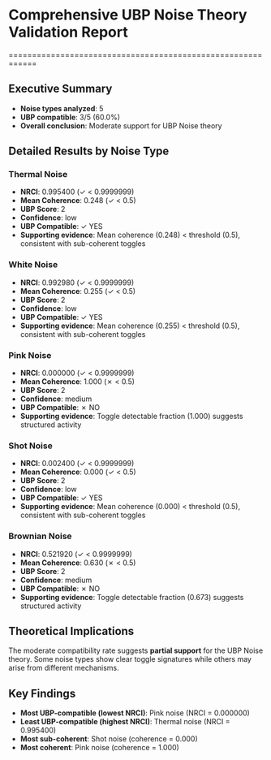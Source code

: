 # Comprehensive UBP Noise Theory Validation Report
============================================================

## Executive Summary
- **Noise types analyzed**: 5
- **UBP compatible**: 3/5 (60.0%)
- **Overall conclusion**: Moderate support for UBP Noise theory

## Detailed Results by Noise Type

### Thermal Noise
- **NRCI**: 0.995400 (✓ < 0.9999999)
- **Mean Coherence**: 0.248 (✓ < 0.5)
- **UBP Score**: 2
- **Confidence**: low
- **UBP Compatible**: ✓ YES
- **Supporting evidence**: Mean coherence (0.248) < threshold (0.5), consistent with sub-coherent toggles

### White Noise
- **NRCI**: 0.992980 (✓ < 0.9999999)
- **Mean Coherence**: 0.255 (✓ < 0.5)
- **UBP Score**: 2
- **Confidence**: low
- **UBP Compatible**: ✓ YES
- **Supporting evidence**: Mean coherence (0.255) < threshold (0.5), consistent with sub-coherent toggles

### Pink Noise
- **NRCI**: 0.000000 (✓ < 0.9999999)
- **Mean Coherence**: 1.000 (✗ < 0.5)
- **UBP Score**: 2
- **Confidence**: medium
- **UBP Compatible**: ✗ NO
- **Supporting evidence**: Toggle detectable fraction (1.000) suggests structured activity

### Shot Noise
- **NRCI**: 0.002400 (✓ < 0.9999999)
- **Mean Coherence**: 0.000 (✓ < 0.5)
- **UBP Score**: 2
- **Confidence**: low
- **UBP Compatible**: ✓ YES
- **Supporting evidence**: Mean coherence (0.000) < threshold (0.5), consistent with sub-coherent toggles

### Brownian Noise
- **NRCI**: 0.521920 (✓ < 0.9999999)
- **Mean Coherence**: 0.630 (✗ < 0.5)
- **UBP Score**: 2
- **Confidence**: medium
- **UBP Compatible**: ✗ NO
- **Supporting evidence**: Toggle detectable fraction (0.673) suggests structured activity

## Theoretical Implications

The moderate compatibility rate suggests **partial support** for the UBP Noise theory. Some noise types show clear toggle signatures while others may arise from different mechanisms.

## Key Findings

- **Most UBP-compatible (lowest NRCI)**: Pink noise (NRCI = 0.000000)
- **Least UBP-compatible (highest NRCI)**: Thermal noise (NRCI = 0.995400)
- **Most sub-coherent**: Shot noise (coherence = 0.000)
- **Most coherent**: Pink noise (coherence = 1.000)